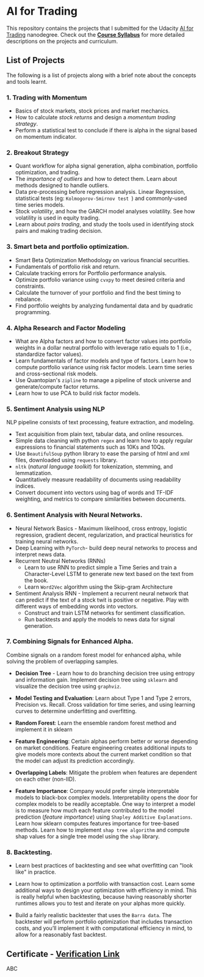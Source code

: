 # AI for Trading

This repository contains the projects that I submitted for the Udacity [AI for Trading](https://www.udacity.com/course/ai-for-trading--nd880) nanodegree. Check out the **[Course Syllabus](https://d20vrrgs8k4bvw.cloudfront.net/documents/en-US/AI+for+Trading+Learning+Nanodegree+Program+Syllabus.pdf)** for more detailed descriptions on the projects and curriculum.

## List of Projects
The following is a list of projects along with a brief note about the concepts and tools learnt.

### 1. Trading with Momentum
* Basics of stock markets, stock prices and market mechanics.
* How to calculate _stock returns_ and design a _momentum trading strategy_.
* Perform a statistical test to conclude if there is alpha in the signal based on momentum indicator.

### 2. Breakout Strategy
* Quant workflow for alpha signal generation, alpha combination, portfolio optimization, and trading.
* The _importance of outliers_ and how to detect them. Learn about methods designed to handle outliers.
* Data pre-processing before regression analysis. Linear Regression, statistical tests (eg: `Kolmogorov-Smirnov test `) and commonly-used time series models.
* Stock _volatility_, and how the GARCH model analyses volatility. See how volatility is used in equity trading.
* Learn about _pairs trading_, and study the tools used in identifying stock pairs and making trading decision.

### 3. Smart beta and portfolio optimization.

* Smart Beta Optimization Methodology on various financial securities.
* Fundamentals of portfolio risk and return.
* Calculate tracking errors for Portfolio performance analysis.
* Optimize portfolio variance using `cvxpy` to meet desired  criteria and constraints.
* Calculate the turnover of your portfolio and find the best timing to rebalance.
* Find portfolio weights by analyzing fundamental data and by quadratic programming.

### 4. Alpha Research and Factor Modeling
* What are Alpha factors and how to convert factor values into portfolio weights in a dollar neutral portfolio with leverage ratio equals to 1 (i.e., standardize factor values).
* Learn fundamentals of factor models and type of factors. Learn how to compute portfolio variance using risk factor models. Learn time series and cross-sectional risk models.
* Use Quantopian's `zipline` to manage a pipeline of stock universe and generate/compute factor returns.
* Learn how to use PCA to build risk factor models.

### 5. Sentiment Analysis using NLP

NLP pipeline consists of text processing, feature extraction, and modeling.

* Text acquisition from plain text, tabular data, and online resources.
* Simple data cleaning with python `regex` and learn how to apply regular expressions to financial statements such as 10Ks and 10Qs.
* Use `BeautifulSoup` python library to ease the parsing of html and xml files, downloaded using `requests` library.
* `nltk` (_natural language toolkit_) for tokenization, stemming, and lemmatization.
* Quantitatively measure readability of documents using readability indices.
* Convert document into vectors using bag of words and TF-IDF weighting, and metrics to compare similarities between documents.

### 6. Sentiment Analysis with Neural Networks.

* Neural Network Basics - Maximum likelihood, cross entropy, logistic regression, gradient decent, regularization, and practical heuristics for training neural networks.
* Deep Learning with `PyTorch`- build deep neural networks to process
and interpret news data.
* Recurrent Neutral Networks (RNNs)
    - Learn to use RNN to predict simple a Time Series and train a Character-Level LSTM to generate new text based on the text from the book.
    - Learn `Word2Vec` algorithm using the Skip-gram Architecture
* Sentiment Analysis RNN - Implement a recurrent neural network that can predict if the text of a stock twit is positive or negative. Play with different ways of embedding words into vectors.
  - Construct and train LSTM networks for sentiment classification.
  - Run backtests and apply the models to news data for signal generation.

### 7. Combining Signals for Enhanced Alpha.
Combine signals on a random forest model for enhanced alpha, while solving the
problem of overlapping samples.
* **Decision Tree** - Learn how to do branching decision tree using entropy and information gain. Implement decision tree using `sklearn` and visualize the decision tree using `graphviz`.

* **Model Testing and Evaluation**: Learn about Type 1 and Type 2 errors, Precision vs. Recall. Cross validation for time series, and using learning curves to determine underfitting and overfitting.

* **Random Forest**: Learn the ensemble random forest method and implement it in sklearn

* **Feature Engineering**: Certain alphas perform better or worse depending on market conditions. Feature engineering creates additional inputs to give models more contexts about the current market condition so that the model can adjust its prediction accordingly.

* **Overlapping Labels**: Mitigate the problem when features are dependent on each other (non-IID).

* **Feature Importance**: Company would prefer simple interpretable models to black-box complex models. Interpretability opens the door for complex models to be readily acceptable. One way to interpret a model is to measure how much each feature contributed to the model prediction (_feature importance_) using `Shapley Additive Explanations`. Learn how sklearn computes features importance for tree-based methods. Learn how to implement `shap tree algorithm` and compute shap values for a single tree model using the `shap` library.

### 8. Backtesting.
* Learn best practices of backtesting and see what overfitting can "look like" in practice.

* Learn how to optimization a portfolio with transaction cost. Learn some additional ways to design your optimization with efficiency in mind. This is really helpful when backtesting, because having reasonably shorter runtimes allows you to test and iterate on your alphas more quickly.

* Build a fairly realistic backtester that uses the `Barra data`. The backtester will perform
portfolio optimization that includes transaction costs, and you’ll implement it with computational efficiency in mind, to allow for a reasonably fast backtest.

## Certificate - [Verification Link]()
ABC
